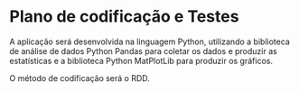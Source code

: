 # Plano de codificação e Testes

A aplicação será desenvolvida na linguagem Python, utilizando a biblioteca de análise de dados Python Pandas para coletar os dados e produzir as estatísticas e a biblioteca Python MatPlotLib para produzir os gráficos.

O método de codificação será o RDD.
